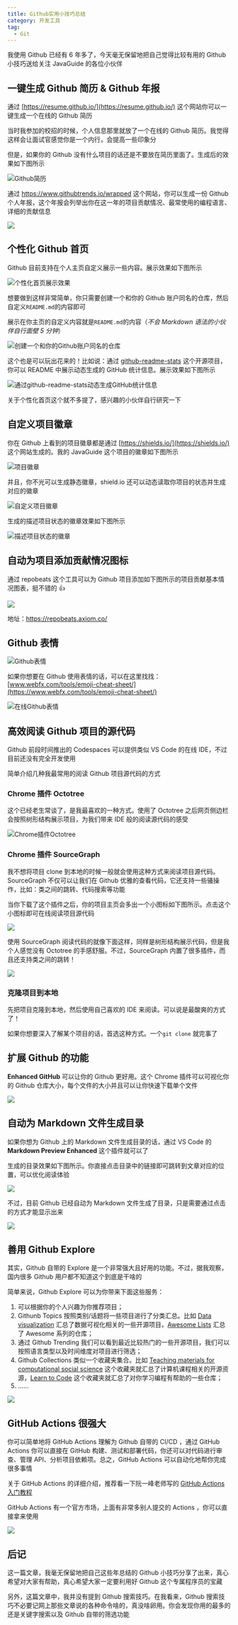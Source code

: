 ```yaml
---
title: Github实用小技巧总结
category: 开发工具
tag:
  - Git
---
```


我使用 Github 已经有 6 年多了，今天毫无保留地把自己觉得比较有用的 Github 小技巧送给关注 JavaGuide 的各位小伙伴

## 一键生成 Github 简历 & Github 年报

通过 [https://resume.github.io/](https://resume.github.io/) 这个网站你可以一键生成一个在线的 Github 简历

当时我参加的校招的时候，个人信息那里就放了一个在线的 Github 简历。我觉得这样会让面试官感觉你是一个内行，会提高一些印象分

但是，如果你的 Github 没有什么项目的话还是不要放在简历里面了。生成后的效果如下图所示

![Github简历](https://oss.javaguide.cn/2020-11/image-20201108192205620.png)

通过 <https://www.githubtrends.io/wrapped> 这个网站，你可以生成一份 Github 个人年报，这个年报会列举出你在这一年的项目贡献情况、最常使用的编程语言、详细的贡献信息

![](https://oss.javaguide.cn/github/dootask/image-20211226144607457.png)

## 个性化 Github 首页

Github 目前支持在个人主页自定义展示一些内容。展示效果如下图所示

![个性化首页展示效果](https://oss.javaguide.cn/java-guide-blog/image-20210616221212259.png)

想要做到这样非常简单，你只需要创建一个和你的 Github 账户同名的仓库，然后自定义`README.md`的内容即可

展示在你主页的自定义内容就是`README.md`的内容（_不会 Markdown 语法的小伙伴自行面壁 5 分钟_）

![创建一个和你的Github账户同名的仓库](https://oss.javaguide.cn/java-guide-blog/image-20201107110309341.png)

这个也是可以玩出花来的！比如说：通过 [github-readme-stats](https://hellogithub.com/periodical/statistics/click/?target=https://github.com/anuraghazra/github-readme-stats) 这个开源项目，你可以 README 中展示动态生成的 GitHub 统计信息。展示效果如下图所示

![通过github-readme-stats动态生成GitHub统计信息 ](https://oss.javaguide.cn/java-guide-blog/image-20210616221312426.png)

关于个性化首页这个就不多提了，感兴趣的小伙伴自行研究一下

## 自定义项目徽章

你在 Github 上看到的项目徽章都是通过 [https://shields.io/](https://shields.io/) 这个网站生成的。我的 JavaGuide 这个项目的徽章如下图所示

![项目徽章](https://oss.javaguide.cn/2020-11/image-20201107143136559.png)

并且，你不光可以生成静态徽章，shield.io 还可以动态读取你项目的状态并生成对应的徽章

![自定义项目徽章](https://oss.javaguide.cn/2020-11/image-20201107143502356.png)

生成的描述项目状态的徽章效果如下图所示

![描述项目状态的徽章](https://oss.javaguide.cn/2020-11/image-20201107143752642.png)

## 自动为项目添加贡献情况图标

通过 repobeats 这个工具可以为 Github 项目添加如下图所示的项目贡献基本情况图表，挺不错的 👍

![](https://oss.javaguide.cn/github/dootask/repobeats.png)

地址：<https://repobeats.axiom.co/> 

## Github 表情

![Github表情](https://oss.javaguide.cn/2020-11/image-20201107162254582.png)

如果你想要在 Github 使用表情的话，可以在这里找找：[www.webfx.com/tools/emoji-cheat-sheet/](https://www.webfx.com/tools/emoji-cheat-sheet/)

![在线Github表情](https://oss.javaguide.cn/2020-11/image-20201107162432941.png)

## 高效阅读 Github 项目的源代码

Github 前段时间推出的 Codespaces 可以提供类似 VS Code 的在线 IDE，不过目前还没有完全开发使用

简单介绍几种我最常用的阅读 Github 项目源代码的方式

### Chrome 插件 Octotree

这个已经老生常谈了，是我最喜欢的一种方式。使用了 Octotree 之后网页侧边栏会按照树形结构展示项目，为我们带来 IDE 般的阅读源代码的感受

![Chrome插件Octotree](https://oss.javaguide.cn/2020-11/image-20201107144944798.png)

### Chrome 插件 SourceGraph

我不想将项目 clone 到本地的时候一般就会使用这种方式来阅读项目源代码。SourceGraph 不仅可以让我们在 Github 优雅的查看代码，它还支持一些骚操作，比如：类之间的跳转、代码搜索等功能

当你下载了这个插件之后，你的项目主页会多出一个小图标如下图所示。点击这个小图标即可在线阅读项目源代码

![](https://oss.javaguide.cn/2020-11/image-20201107145749659.png)

使用 SourceGraph 阅读代码的就像下面这样，同样是树形结构展示代码，但是我个人感觉没有 Octotree 的手感舒服。不过，SourceGraph 内置了很多插件，而且还支持类之间的跳转！

![](https://oss.javaguide.cn/2020-11/image-20201107150307314.png)

### 克隆项目到本地

先把项目克隆到本地，然后使用自己喜欢的 IDE 来阅读。可以说是最酸爽的方式了！

如果你想要深入了解某个项目的话，首选这种方式。一个`git clone` 就完事了

## 扩展 Github 的功能

**Enhanced GitHub** 可以让你的 Github 更好用。这个 Chrome 插件可以可视化你的 Github 仓库大小，每个文件的大小并且可以让你快速下载单个文件

![](https://oss.javaguide.cn/2020-11/image-20201107160817672.png)

## 自动为 Markdown 文件生成目录

如果你想为 Github 上的 Markdown 文件生成目录的话，通过 VS Code 的 **Markdown Preview Enhanced** 这个插件就可以了

生成的目录效果如下图所示。你直接点击目录中的链接即可跳转到文章对应的位置，可以优化阅读体验

![](<https://oss.javaguide.cn/2020-11/iShot2020-11-07%2016.14.14%20(1).png>)

不过，目前 Github 已经自动为 Markdown 文件生成了目录，只是需要通过点击的方式才能显示出来

![](https://oss.javaguide.cn/github/cosy/image-20211227093215005.png)

## 善用 Github Explore

其实，Github 自带的 Explore 是一个非常强大且好用的功能。不过，据我观察，国内很多 Github 用户都不知道这个到底是干啥的

简单来说，Github Explore 可以为你带来下面这些服务：

1. 可以根据你的个人兴趣为你推荐项目；
2. Githunb Topics 按照类别/话题将一些项目进行了分类汇总。比如 [Data visualization](https://github.com/topics/data-visualization) 汇总了数据可视化相关的一些开源项目，[Awesome Lists](https://github.com/topics/awesome) 汇总了 Awesome 系列的仓库；
3. 通过 Github Trending 我们可以看到最近比较热门的一些开源项目，我们可以按照语言类型以及时间维度对项目进行筛选；
4. Github Collections 类似一个收藏夹集合。比如 [Teaching materials for computational social science](https://github.com/collections/teaching-computational-social-science) 这个收藏夹就汇总了计算机课程相关的开源资源，[Learn to Code](https://github.com/collections/learn-to-code) 这个收藏夹就汇总了对你学习编程有帮助的一些仓库；
5. ……

![](https://oss.javaguide.cn/github/javaguide/github-explore.png)

## GitHub Actions 很强大

你可以简单地将 GitHub Actions 理解为 Github 自带的 CI/CD ，通过 GitHub Actions 你可以直接在 GitHub 构建、测试和部署代码，你还可以对代码进行审查、管理 API、分析项目依赖项。总之，GitHub Actions 可以自动化地帮你完成很多事情

关于 GitHub Actions 的详细介绍，推荐看一下阮一峰老师写的 [GitHub Actions 入门教程](https://www.ruanyifeng.com/blog/2019/09/getting-started-with-github-actions.html) 

GitHub Actions 有一个官方市场，上面有非常多别人提交的 Actions ，你可以直接拿来使用

![](https://oss.javaguide.cn/github/javaguide/image-20211227100147433.png)

## 后记

这一篇文章，我毫无保留地把自己这些年总结的 Github 小技巧分享了出来，真心希望对大家有帮助，真心希望大家一定要利用好 Github 这个专属程序员的宝藏

另外，这篇文章中，我并没有提到 Github 搜索技巧。在我看来，Github 搜索技巧不必要记网上那些文章说的各种命令啥的，真没啥卵用。你会发现你用的最多的还是关键字搜索以及 Github 自带的筛选功能

<!-- @include: @article-footer.snippet.md -->

